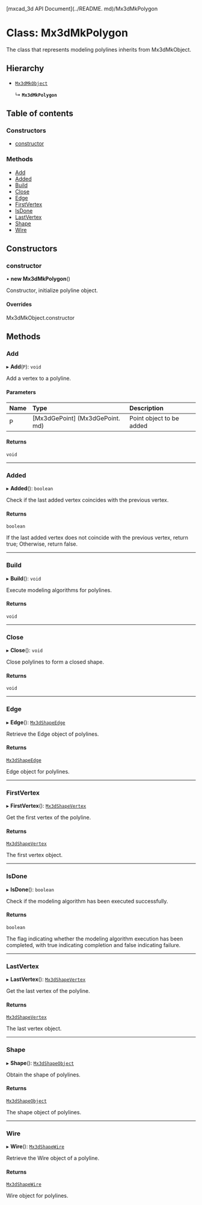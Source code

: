 [mxcad_3d API Document](../README. md)/Mx3dMkPolygon

# Class: Mx3dMkPolygon

The class that represents modeling polylines inherits from Mx3dMkObject.

## Hierarchy

- [`Mx3dMkObject`](Mx3dMkObject.md)

  ↳ **`Mx3dMkPolygon`**

## Table of contents

### Constructors

- [constructor](Mx3dMkPolygon.md#constructor)

### Methods

- [Add](Mx3dMkPolygon.md#add)
- [Added](Mx3dMkPolygon.md#added)
- [Build](Mx3dMkPolygon.md#build)
- [Close](Mx3dMkPolygon.md#close)
- [Edge](Mx3dMkPolygon.md#edge)
- [FirstVertex](Mx3dMkPolygon.md#firstvertex)
- [IsDone](Mx3dMkPolygon.md#isdone)
- [LastVertex](Mx3dMkPolygon.md#lastvertex)
- [Shape](Mx3dMkPolygon.md#shape)
- [Wire](Mx3dMkPolygon.md#wire)

## Constructors

### constructor

• **new Mx3dMkPolygon**()

Constructor, initialize polyline object.

#### Overrides

Mx3dMkObject.constructor

## Methods

### Add

▸ **Add**(`P`): `void`

Add a vertex to a polyline.

#### Parameters

| Name | Type | Description |
| :------ | :------ | :------ |
|P | [Mx3dGePoint] (Mx3dGePoint. md) | Point object to be added|

#### Returns

`void`

___

### Added

▸ **Added**(): `boolean`

Check if the last added vertex coincides with the previous vertex.

#### Returns

`boolean`

If the last added vertex does not coincide with the previous vertex, return true; Otherwise, return false.

___

### Build

▸ **Build**(): `void`

Execute modeling algorithms for polylines.

#### Returns

`void`

___

### Close

▸ **Close**(): `void`

Close polylines to form a closed shape.

#### Returns

`void`

___

### Edge

▸ **Edge**(): [`Mx3dShapeEdge`](Mx3dShapeEdge.md)

Retrieve the Edge object of polylines.

#### Returns

[`Mx3dShapeEdge`](Mx3dShapeEdge.md)

Edge object for polylines.

___

### FirstVertex

▸ **FirstVertex**(): [`Mx3dShapeVertex`](Mx3dShapeVertex.md)

Get the first vertex of the polyline.

#### Returns

[`Mx3dShapeVertex`](Mx3dShapeVertex.md)

The first vertex object.

___

### IsDone

▸ **IsDone**(): `boolean`

Check if the modeling algorithm has been executed successfully.

#### Returns

`boolean`

The flag indicating whether the modeling algorithm execution has been completed, with true indicating completion and false indicating failure.

___

### LastVertex

▸ **LastVertex**(): [`Mx3dShapeVertex`](Mx3dShapeVertex.md)

Get the last vertex of the polyline.

#### Returns

[`Mx3dShapeVertex`](Mx3dShapeVertex.md)

The last vertex object.

___

### Shape

▸ **Shape**(): [`Mx3dShapeObject`](Mx3dShapeObject.md)

Obtain the shape of polylines.

#### Returns

[`Mx3dShapeObject`](Mx3dShapeObject.md)

The shape object of polylines.

___

### Wire

▸ **Wire**(): [`Mx3dShapeWire`](Mx3dShapeWire.md)

Retrieve the Wire object of a polyline.

#### Returns

[`Mx3dShapeWire`](Mx3dShapeWire.md)

Wire object for polylines.
